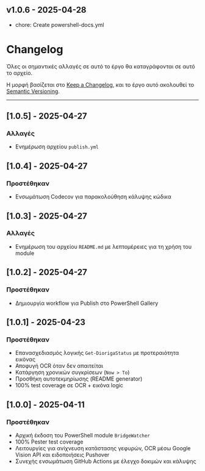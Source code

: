 ## v1.0.6 - 2025-04-28
* chore: Create powershell-docs.yml

# Changelog

Όλες οι σημαντικές αλλαγές σε αυτό το έργο θα καταγράφονται σε αυτό το αρχείο.

Η μορφή βασίζεται στο [Keep a Changelog](https://keepachangelog.com/en/1.1.0/),
και το έργο αυτό ακολουθεί το [Semantic Versioning](https://semver.org/spec/v2.0.0.html).

---

## [1.0.5] - 2025-04-27

### Αλλαγές
- Ενημέρωση αρχείου `publish.yml`

## [1.0.4] - 2025-04-27

### Προστέθηκαν
- Ενσωμάτωση Codecov για παρακολούθηση κάλυψης κώδικα

## [1.0.3] - 2025-04-27

### Αλλαγές
- Ενημέρωση του αρχείου `README.md` με λεπτομέρειες για τη χρήση του module

## [1.0.2] - 2025-04-27

### Προστέθηκαν
- Δημιουργία workflow για Publish στο PowerShell Gallery

## [1.0.1] - 2025-04-23

### Προστέθηκαν
- Επανασχεδιασμός λογικής `Get-DiorigaStatus` με προτεραιότητα εικόνας
- Αποφυγή OCR όταν δεν απαιτείται
- Κατάργηση χρονικών συγκρίσεων (`Now > To`)
- Προσθήκη αυτοτεκμηρίωσης (README generator)
- 100% test coverage σε OCR + εικόνα logic

## [1.0.0] - 2025-04-11

### Προστέθηκαν
- Αρχική έκδοση του PowerShell module `BridgeWatcher`
- 100% Pester test coverage
- Λειτουργίες για ανίχνευση κατάστασης γεφυρών, OCR μέσω Google Vision API και ειδοποιήσεις Pushover
- Συνεχής ενσωμάτωση GitHub Actions με έλεγχο δοκιμών και κάλυψης
